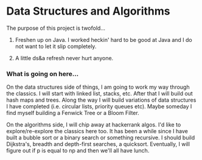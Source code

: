 # Data Structures and Algorithms

The purpose of this project is twofold...

1. Freshen up on Java. I worked heckin' hard to be good at Java and I do not want to let it slip completely.

2. A little ds&a refresh never hurt anyone.

### What is going on here...

On the data structures side of things, I am going to work my way through the classics. I will start with linked list, stacks, etc. After that I will build out hash maps and trees. Along the way I will build variations of data structures I have completed (i.e. circular lists, priority queues etc). Maybe someday I find myself building a Fenwick Tree or a Bloom Filter.

On the algorithms side, I will chip away at hackerrank algos. I'd like to explore/re-explore the classics here too. It has been a while since I have built a bubble sort or a binary search or something recursive. I should build Dijkstra's, breadth and depth-first searches, a quicksort. Eventually, I will figure out if p is equal to np and then we'll all have lunch.
